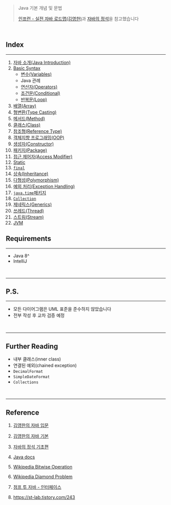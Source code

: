 > Java 기본 개념 및 문법
>
> [인프런 - 실전 자바 로드맵(김영한)](https://www.inflearn.com/roadmaps/744)과 [자바의 정석](https://www.youtube.com/watch?v=QcXLiwZPnJQ&list=PLW2UjW795-f6xWA2_MUhEVgPauhGl3xIp&index=135)을 참고했습니다

<br>

## Index

---

1. [자바 소개(Java Introduction)](https://github.com/seungki1011/Data-Engineering/tree/main/java/(001)%20Java%20Introduction)
2. [Basic Syntax](https://github.com/seungki1011/Data-Engineering/tree/main/java/(002)%20Basic%20Syntax)
   * [변수(Variables)](https://github.com/seungki1011/Data-Engineering/tree/main/java/(002)%20Basic%20Syntax#1-variables)
   * Java 관례
   * [연산자(Operators)](https://github.com/seungki1011/Data-Engineering/tree/main/java/(002)%20Basic%20Syntax#3-%EC%97%B0%EC%82%B0%EC%9E%90operators)
   * [조건문(Conditional)](https://github.com/seungki1011/Data-Engineering/tree/main/java/(002)%20Basic%20Syntax#4-%EC%A1%B0%EA%B1%B4%EB%AC%B8conditional)
   * [반복문(Loop)](https://github.com/seungki1011/Data-Engineering/tree/main/java/(002)%20Basic%20Syntax#5--%EB%B0%98%EB%B3%B5%EB%AC%B8loop)
3. [배열(Array)](https://github.com/seungki1011/Data-Engineering/tree/main/java/(003)%20Array)
3. [형변환(Type Casting)](https://github.com/seungki1011/Data-Engineering/tree/main/java/(004)%20Typecasting)
5. [메서드(Method)](https://github.com/seungki1011/Data-Engineering/tree/main/java/(005)%20Method)
6. [클래스(Class)](https://github.com/seungki1011/Data-Engineering/tree/main/java/(006)%20Class)
7. [참조형(Reference Type)](https://github.com/seungki1011/Data-Engineering/tree/main/java/(007)%20Reference%20Type)
8. [객체지향 프로그래밍(OOP)](https://github.com/seungki1011/Data-Engineering/tree/main/java/(008)%20OOP%20Introduction)
9. [생성자(Constructor)](https://github.com/seungki1011/Data-Engineering/tree/main/java/(009)%20Constructor)
10. [패키지(Package)](https://github.com/seungki1011/Data-Engineering/tree/main/java/(010)%20Package)
11. [접근 제어자(Access Modifier)](https://github.com/seungki1011/Data-Engineering/tree/main/java/(011)%20Access%20Modifier)
12. [Static](https://github.com/seungki1011/Data-Engineering/tree/main/java/(012)%20Static)
13. [```final```](https://github.com/seungki1011/Data-Engineering/tree/main/java/(013)%20Constant%2C%20final)
14. [상속(Inheritance)](https://github.com/seungki1011/Data-Engineering/tree/main/java/(014)%20Inheritance)
15. [다형성(Polymorphism)](https://github.com/seungki1011/Data-Engineering/tree/main/java/(015)%20Polymorphism)
16. [예외 처리(Exception Handling)](https://github.com/seungki1011/Data-Engineering/tree/main/java/(016)%20Exception)
17. [```java.time```패키지](https://github.com/seungki1011/Data-Engineering/tree/main/java/(017)%20Date%20and%20Time)
18. [```Collection```](https://github.com/seungki1011/Data-Engineering/tree/main/java/(018)%20Collections)
19. [제네릭스(Generics)](https://github.com/seungki1011/Data-Engineering/tree/main/java/(019)%20Generics)
20. [쓰레드(Thread)](https://github.com/seungki1011/Data-Engineering/tree/main/java/(020)%20Thread)
21. [스트림(Stream)]()
22. [JVM]()



## Requirements

---

* Java 8^
* IntelliJ

<br>

---

## P.S.

---

* 모든 다이어그램은 UML 표준을 준수하지 않았습니다
* 전부 작성 후 교차 검증 예정

<br>

---

## Further Reading

* 내부 클래스(inner class)
* 연결된 예외(chained exception)
* ```DecimalFormat```
* ```SimpleDateFormat```
* ```Collections```

<br>

---

## Reference

1. [김영한의 자바 입문](https://www.inflearn.com/course/%EA%B9%80%EC%98%81%ED%95%9C%EC%9D%98-%EC%9E%90%EB%B0%94-%EC%9E%85%EB%AC%B8)

2. [김영한의 자바 기본](https://www.inflearn.com/course/%EA%B9%80%EC%98%81%ED%95%9C%EC%9D%98-%EC%8B%A4%EC%A0%84-%EC%9E%90%EB%B0%94-%EA%B8%B0%EB%B3%B8%ED%8E%B8/dashboard)

3. [자바의 정석 기초편](https://www.youtube.com/user/MasterNKS)

4. [Java docs](https://docs.oracle.com/javase/8/docs/api/overview-summary.html)

5. [Wikipedia Bitwise Operation](https://en.wikipedia.org/wiki/Bitwise_operation)

6. [Wikipedia Diamond Problem](https://en.wikipedia.org/wiki/Multiple_inheritance#The_diamond_problem)

7. [점프 투 자바 - 인터페이스](https://wikidocs.net/217)

27. https://st-lab.tistory.com/243
